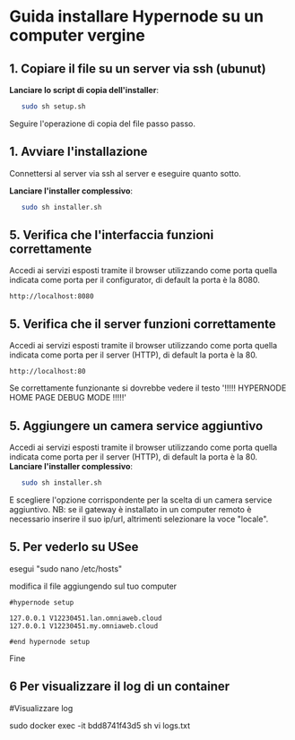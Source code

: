 
# Guida installare Hypernode su un computer vergine

## 1. Copiare il file su un server via ssh (ubunut)

 **Lanciare lo script di copia dell'installer**:
   ```bash
      sudo sh setup.sh
   ```
Seguire l'operazione di copia del file passo passo.

## 1. Avviare l'installazione

Connettersi al server via ssh al server e eseguire quanto sotto.

 **Lanciare l'installer complessivo**:
   ```bash
      sudo sh installer.sh
   ```

## 5. Verifica che l'interfaccia funzioni correttamente
Accedi ai servizi esposti tramite il browser utilizzando come porta quella indicata come porta per il configurator, di default la porta è la 8080.
   ```
   http://localhost:8080
   ```

## 5. Verifica che il server funzioni correttamente
Accedi ai servizi esposti tramite il browser utilizzando come porta quella indicata come porta per il server (HTTP), di default la porta è la 80.
   ```
   http://localhost:80
   ```
Se correttamente funzionante si dovrebbe vedere il testo '!!!!! HYPERNODE HOME PAGE DEBUG MODE !!!!!'

## 5. Aggiungere un camera service aggiuntivo
Accedi ai servizi esposti tramite il browser utilizzando come porta quella indicata come porta per il server (HTTP), di default la porta è la 80.
 **Lanciare l'installer complessivo**:
   ```bash
      sudo sh installer.sh
   ```
E scegliere l'opzione corrispondente per la scelta di un camera service aggiuntivo.
NB: se il gateway è installato in un computer remoto è necessario inserire il suo ip/url, altrimenti selezionare la voce "locale".

## 5. Per vederlo su USee

esegui "sudo nano /etc/hosts"

modifica il file aggiungendo sul tuo computer 

    #hypernode setup

    127.0.0.1 V12230451.lan.omniaweb.cloud
    127.0.0.1 V12230451.my.omniaweb.cloud

    #end hypernode setup

Fine

## 6 Per visualizzare il log di un container

   #Visualizzare log

   sudo docker exec -it bdd8741f43d5 sh
   vi logs.txt